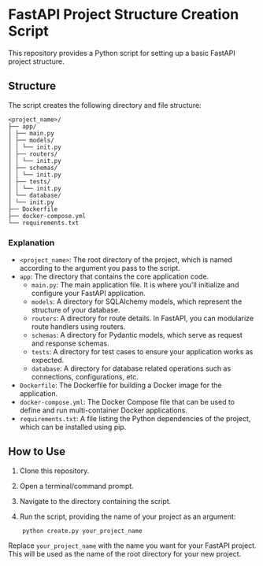 # FastAPI Project Structure Creation Script

This repository provides a Python script for setting up a basic FastAPI project structure.

## Structure

The script creates the following directory and file structure:

```
<project_name>/
├── app/
│ ├── main.py
│ ├── models/
│ │ └── init.py
│ ├── routers/
│ │ └── init.py
│ ├── schemas/
│ │ └── init.py
│ ├── tests/
│ │ └── init.py
│ └── database/
│ └── init.py
├── Dockerfile
├── docker-compose.yml
└── requirements.txt
```
### Explanation

- `<project_name>`: The root directory of the project, which is named according to the argument you pass to the script.
- `app`: The directory that contains the core application code.
    - `main.py`: The main application file. It is where you'll initialize and configure your FastAPI application.
    - `models`: A directory for SQLAlchemy models, which represent the structure of your database.
    - `routers`: A directory for route details. In FastAPI, you can modularize route handlers using routers.
    - `schemas`: A directory for Pydantic models, which serve as request and response schemas.
    - `tests`: A directory for test cases to ensure your application works as expected.
    - `database`: A directory for database related operations such as connections, configurations, etc.
- `Dockerfile`: The Dockerfile for building a Docker image for the application.
- `docker-compose.yml`: The Docker Compose file that can be used to define and run multi-container Docker applications.
- `requirements.txt`: A file listing the Python dependencies of the project, which can be installed using pip.

## How to Use

1. Clone this repository.

2. Open a terminal/command prompt.

3. Navigate to the directory containing the script.

4. Run the script, providing the name of your project as an argument:
```
    python create.py your_project_name
```

Replace `your_project_name` with the name you want for your FastAPI project. This will be used as the name of the root directory for your new project.


